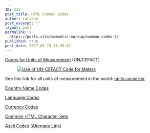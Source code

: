 ```yaml
---
ID: 135
post_title: HTML Common Codes
author: iurianu
post_excerpt: ""
layout: post
permalink: >
  https://purls.site/semantic-markup/common-codes-2/
published: true
post_date: 2017-03-29 11:39:42
---
```

<p><a rel="nofollow" target="_blank" href="http://wiki.goodrelations-vocabulary.org/Documentation/UN/CEFACT_Common_Codes">Codes for Units of Measurement</a> (UN/CEFACT)</p>

<figure itemprop="image" itemscope itemtype="http://schema.org/ImageObject">
<a itemprop="url" target="_blank" href="http://purls.site/wp-content/uploads/2017/03/UN-CEFACT-MTR-1.png"><img src="http://purls.site/wp-content/uploads/2017/03/UN-CEFACT-MTR-1.png" alt="Use of UN-CEFACT Code for Meters" class="alignnone size-medium wp-image-136" /><meta itemprop="width" content="300"><meta itemprop="height" content="144"></a></figure>

<p>See this link for all units of measurement in the world: <a href="http://www.translatorscafe.com/cafe/EN/units-converter/description/toc/" rel="nofollow">units converter</a></p>

<p><a rel="nofollow" target="_blank" href="https://en.wikipedia.org/wiki/ISO_3166-1_alpha-2">Country Name Codes</a></p>

<p><a rel="nofollow" target="_blank" href="https://www.w3schools.com/tags/ref_language_codes.asp">Language Codes</p>

<p><a rel="nofollow" target="_blank" href="https://www.iban.com/currency-codes.html">Currency Codes</a></p>

<p><a rel="nofollow" target="_blank" href="https://www.w3schools.com/tags/ref_charactersets.asp">Common HTML Character Sets</a></p>

<p><a rel="nofollow" target="_blank" href="http://www.ascii-code.com">Ascii Codes</a> (<a rel="nofollow" target="_blank" href="http://www.theasciicode.com.ar">Alternate Link</a>)</p>